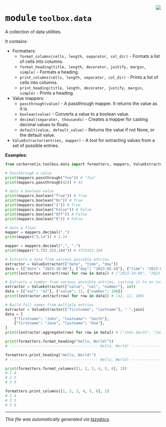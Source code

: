 <!-- markdownlint-disable -->

<a href="../src/cerbernetix/toolbox/data/__init__.py#L0"><img align="right" style="float:right;" src="https://img.shields.io/badge/-source-cccccc?style=flat-square"></a>

# <kbd>module</kbd> `toolbox.data`
A collection of data utilities. 

It contains: 
- Formatters: 
    - `format_columns(cells, length, separator, col_dir)` - Formats a list of cells into columns. 
    - `format_heading(title, length, decorator, justify, margin, simple)` - Formats a heading. 
    - `print_columns(cells, length, separator, col_dir)` - Prints a list of cells into columns. 
    - `print_heading(title, length, decorator, justify, margin, simple)` - Prints a heading. 
- Value mappers: 
    - `passthrough(value)` - A passthrough mapper. It returns the value as it is. 
    - `boolean(value)` - Converts a value to a boolean value. 
    - `decimal(separator, thousands)` - Creates a mapper for casting decimal values to floats. 
    - `default(value, default_value)` - Returns the value if not None, or the default value. 
- `ValueExtractor(entries, mapper)` - A tool for extracting values from a set of possible entries. 



**Examples:**
 ```python
from cerbernetix.toolbox.data import formatters, mappers, ValueExtractor

# Passthrough a value
print(mappers.passthrough("foo")) # "foo"
print(mappers.passthrough(42)) # 42

# Gets a boolean value
print(mappers.boolean("True")) # True
print(mappers.boolean("On")) # True
print(mappers.boolean("1")) # True
print(mappers.boolean("False")) # False
print(mappers.boolean("Off")) # False
print(mappers.boolean("0")) # False

# Gets a float
mapper = mappers.decimal(",")
print(mapper("3,14")) # 3.14

mapper = mappers.decimal(",", ".")
print(mapper("3.753.323,184")) # 3753323.184

# Extracts a date from various possible entries
extractor = ValueExtractor(["date", "time", "day"])
data = [{"date": "2023-10-06"}, {"day": "2023-02-20"}, {"time": "2023-06-12"}]
print([extractor.extract(row) for row in data]) # ["2023-10-06", "2023-02-20", "2023-06-12"]

# Extracts a number from various possible entries, casting it to an integer
extractor = ValueExtractor(["value", "val", "number"], int)
data = [{"val": "42"}, {"value": 12, {"number": 100}]
print([extractor.extract(row) for row in data]) # [42, 12, 100]

# Build full names from multiple entries
extractor = ValueExtractor(["firstname", "lastname"], " ".join)
data = [
     {"firstname": "John", "lastname": "Smith"},
     {"firstname": "Jane", "lastname": "Doe"},
]
print([extractor.aggregate(row) for row in data]) # ["John Smith", "Jane Doe"]

print(formatters.format_heading("Hello, World!"))
# ---------------------------------------- Hello, World! ------------------------------------------

formatters.print_heading("Hello, World!")
# ---------------------------------------- Hello, World! ------------------------------------------

print(formatters.format_columns([1, 2, 3, 4, 5, 6], 2))
# 1 4
# 2 5
# 3 6

formatters.print_columns([1, 2, 3, 4, 5, 6], 2)
# 1 4
# 2 5
# 3 6
``` 





---

_This file was automatically generated via [lazydocs](https://github.com/ml-tooling/lazydocs)._
